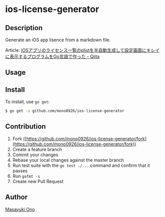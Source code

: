 ios-license-generator
====

## Description

Generate an iOS app lisence from a markdown file.

Article: [iOSアプリのライセンス一覧のplistを半自動生成して設定画面にキレイに表示するプログラムをGo言語で作った - Qiita](http://qiita.com/mono0926/items/973752b69c881e00c507)

## Usage

## Install

To install, use `go get`:

```bash
$ go get -u github.com/mono0926/ios-license-generator
```

## Contribution

1. Fork ([https://github.com/mono0926/ios-license-generator/fork](https://github.com/mono0926/ios-license-generator/fork))
1. Create a feature branch
1. Commit your changes
1. Rebase your local changes against the master branch
1. Run test suite with the `go test ./...` command and confirm that it passes
1. Run `gofmt -s`
1. Create new Pull Request

## Author

[Masayuki Ono](https://github.com/mono0926)
